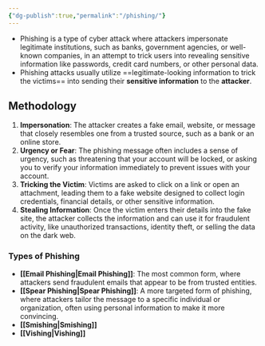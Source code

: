 ```yaml
---
{"dg-publish":true,"permalink":"/phishing/"}
---
```



- Phishing is a type of cyber attack where attackers impersonate legitimate institutions, such as banks, government agencies, or well-known companies, in an attempt to trick users into revealing sensitive information like passwords, credit card numbers, or other personal data.
- Phishing attacks usually utilize ==legitimate-looking information to trick the victims== into sending their **sensitive information** to the **attacker**.

## Methodology

1. **Impersonation**: The attacker creates a fake email, website, or message that closely resembles one from a trusted source, such as a bank or an online store.
2. **Urgency or Fear**: The phishing message often includes a sense of urgency, such as threatening that your account will be locked, or asking you to verify your information immediately to prevent issues with your account.
3. **Tricking the Victim**: Victims are asked to click on a link or open an attachment, leading them to a fake website designed to collect login credentials, financial details, or other sensitive information.
4. **Stealing Information**: Once the victim enters their details into the fake site, the attacker collects the information and can use it for fraudulent activity, like unauthorized transactions, identity theft, or selling the data on the dark web.


### Types of Phishing

- **[[Email Phishing\|Email Phishing]]**: The most common form, where attackers send fraudulent emails that appear to be from trusted entities.
- **[[Spear Phishing\|Spear Phishing]]**: A more targeted form of phishing, where attackers tailor the message to a specific individual or organization, often using personal information to make it more convincing.
- **[[Smishing\|Smishing]]**
- **[[Vishing\|Vishing]]**